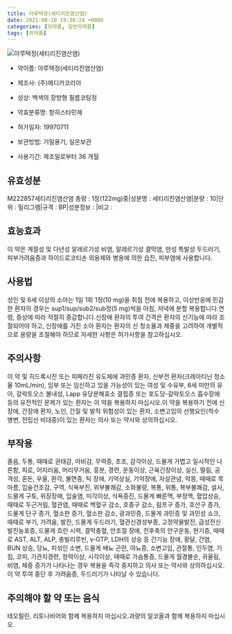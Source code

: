 ```yaml
---
title: 아루텍정(세티리진염산염)
date: 2021-08-10 19:38:24 +0800
categories: [의약품, 일반의약품]
tags: [의약품]
---
```

![아루텍정(세티리진염산염)](https://nedrug.mfds.go.kr/pbp/cmn/itemImageDownload/147427493847200020)

- 약이름: 아루텍정(세티리진염산염)
- 제조사: (주)메디카코리아
- 성상: 백색의 장방형 필름코팅정

- 약효분류명: 항히스타민제
- 허가일자: 19970711
- 보관방법: 기밀용기, 실온보관
- 사용기간: 제조일로부터 36 개월
## 유효성분
M222857세티리진염산염
총량 : 1정(122mg)중|성분명 : 세티리진염산염|분량 : 10|단위 : 밀리그램|규격 : BP|성분정보 : |비고 :
## 효능효과
이 약은 계절성 및 다년성 알레르기성 비염, 알레르기성 결막염, 만성 특발성 두드러기, 피부가려움증과 하이드로코티손 외용제와 병용에 의한 습진, 피부염에 사용합니다.
## 사용법
성인 및 6세 이상의 소아는 1일 1회 1정(10 mg)을 취침 전에 복용하고, 이상반응에 민감한 환자의 경우는 sup1/sup/sub2/sub정(5 mg)씩을 아침, 저녁에 분할 복용합니다.연령, 증상에 따라 적절히 증감합니다.신장애 환자의 투여 간격은 환자의 신기능에 따라 조절되어야 하고, 신장애를 가진 소아 환자는 환자의 신 청소율과 체중을 고려하여 개별적으로 용량을 조절해야 하므로 자세한 사항은 허가사항을 참고하십시오.
## 주의사항
이 약 및 히드록시진 또는 피페라진 유도체에 과민증 환자, 신부전 환자(크레아티닌 청소율  10mL/min), 임부 또는 임신하고 있을 가능성이 있는 여성 및 수유부, 6세 미만의 유아, 갈락토오스 불내성, Lapp 유당분해효소 결핍증 또는 포도당-갈락토오스 흡수장애 등의 유전적인 문제가 있는 환자는 이 약을 복용하지 마십시오.이 약을 복용하기 전에 신장애, 간장애 환자, 노인, 간질 및 발작 위험성이 있는 환자, 소변고임의 선행요인(척수 병변, 전립선 비대증)이 있는 환자는 의사 또는 약사와 상의하십시오.
## 부작용
졸음, 두통, 때때로 권태감, 마비감, 무력증, 초조, 감각이상, 드물게 가볍고 일시적인 나른함, 피로, 어지러움, 머리무거움, 흥분, 경련, 운동이상, 근육긴장이상, 실신, 떨림, 공격성, 혼돈, 우울, 환각, 불면증, 틱 장애, 기억상실, 기억장애, 자살관념, 악몽, 때때로 목마름, 입술건조감, 구역, 식욕부진, 위부불쾌감, 소화불량, 복통, 위통, 복부불쾌감, 설사, 드물게 구토, 위장장애, 입술염, 미각이상, 식욕증진, 드물게 빠른맥, 부정맥, 혈압상승, 때때로 두근거림, 혈관염, 때때로 백혈구 감소, 호중구 감소, 림프구 증가, 호산구 증가, 드물게 단구 증가, 혈소판 증가, 혈소판 감소, 광과민증, 드물게 과민증 및 과민성 쇼크, 때때로 부기, 가려움, 발진, 드물게 두드러기, 혈관신경성부종, 고정약물발진, 급성전신발진농포증, 드물게 흐린 시력, 결막충혈, 안조절 장애, 전후축의 안구운동, 현기증, 때때로 AST, ALT, ALP, 총빌리루빈, γ-GTP, LDH의 상승 등 간기능 장애, 황달, 간염, BUN 상승, 당뇨, 피섞인 소변, 드물게 배뇨 곤란, 야뇨증, 소변고임, 관절통, 인두염, 기침, 코피, 기관지경련, 청력이상, 시각이상, 때때로 가슴통증, 드물게 월경불순, 귀울림, 비염, 체중 증가가 나타나는 경우 복용을 즉각 중지하고 의사 또는 약사와 상의하십시오.이 약 투여 중단 후 가려움증, 두드러기가 나타날 수 있습니다.
## 주의해야 할 약 또는 음식
테오필린, 리토나비어와 함께 복용하지 마십시오.과량의 알코올과 함께 복용하지 마십시오.
